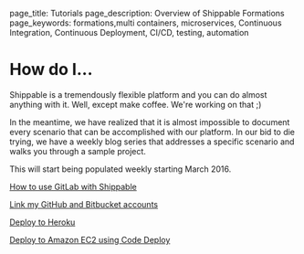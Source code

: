 page_title: Tutorials
page_description: Overview of Shippable Formations
page_keywords: formations,multi containers, microservices, Continuous Integration, Continuous Deployment, CI/CD, testing, automation

# How do I...

Shippable is a tremendously flexible platform and you can do almost anything with it. Well, except make coffee. We're working on that ;)

In the meantime, we have realized that it is almost impossible to document every scenario that can be accomplished with our platform. In our bid to die trying, we have a weekly blog series that addresses a specific scenario and walks you through a sample project. 

This will start being populated weekly starting March 2016.


[How to use GitLab with Shippable](ht_using_gitlab.md)

[Link my GitHub and Bitbucket accounts](ht_link_gh_and_bb.md)

[Deploy to Heroku](ht_heroku.md)

[Deploy to Amazon EC2 using Code Deploy](ht_codedeploy.md)